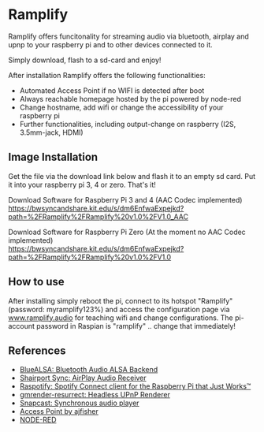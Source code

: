# Ramplify

Ramplify offers funcitonality for streaming audio via bluetooth, airplay and upnp to your raspberry pi and to other devices connected to it.

Simply download, flash to a sd-card and enjoy!

After installation Ramplify offers the following functionalities:
- Automated Access Point if no WIFI is detected after boot
- Always reachable homepage hosted by the pi powered by node-red
- Change hostname, add wifi or change the accessibility of your raspberry pi
- Further functionalities, including output-change on raspberry (I2S, 3.5mm-jack, HDMI)

## Image Installation

Get the file via the download link below and flash it to an empty sd card. Put it into your raspberry pi 3, 4 or zero. That's it!

Download Software for Raspberry Pi 3 and 4 (AAC Codec implemented)                                                       
https://bwsyncandshare.kit.edu/s/dm6EnfwaExpejkd?path=%2FRamplify%2FRamplify%20v1.0%2FV1.0_AAC

Download Software for Raspberry Pi Zero (At the moment no AAC Codec implemented)                                                         
https://bwsyncandshare.kit.edu/s/dm6EnfwaExpejkd?path=%2FRamplify%2FRamplify%20v1.0%2FV1.0





## How to use

After installing simply reboot the pi, connect to its hotspot "Ramplify" (password: myramplify123%) and access the configuration page via www.ramplify.audio for teaching wifi and change configurations. The pi-account password in Raspian is "ramplify" .. change that immediately!

## References

- [BlueALSA: Bluetooth Audio ALSA Backend](https://github.com/Arkq/bluez-alsa)
- [Shairport Sync: AirPlay Audio Receiver](https://github.com/mikebrady/shairport-sync)
- [Raspotify: Spotify Connect client for the Raspberry Pi that Just Works™](https://github.com/dtcooper/raspotify)
- [gmrender-resurrect: Headless UPnP Renderer](http://github.com/hzeller/gmrender-resurrect)
- [Snapcast: Synchronous audio player](https://github.com/badaix/snapcast)
- [Access Point by ajfisher](https://gist.github.com/ajfisher/a84889e64565d7a74888)
- [NODE-RED](https://nodered.org/)
